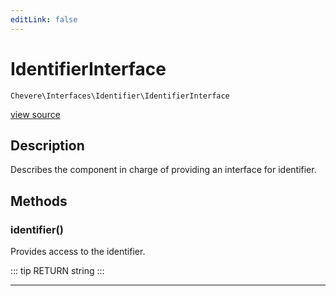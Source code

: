 ```yaml
---
editLink: false
---
```


# IdentifierInterface

`Chevere\Interfaces\Identifier\IdentifierInterface`

[view source](https://github.com/chevere/chevere/blob/master/src/Chevere/Interfaces/Identifier/IdentifierInterface.php)

## Description

Describes the component in charge of providing an interface for identifier.

## Methods

### identifier()

Provides access to the identifier.

::: tip RETURN
string
:::

---
